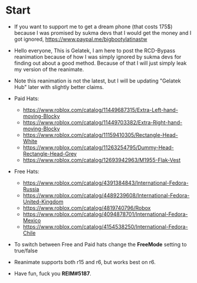 # Start
- If you want to support me to get a dream phone (that costs 175$) because I was promised by sukma devs that I would get the money and I got ignored, https://www.paypal.me/bigbootylatinastw 
- Hello everyone, This is Gelatek, I am here to post the RCD-Bypass reanimation because of how I was simply ignored by sukma devs for finding out about a good method. Because of that I will just simply leak my version of the reanimate.
- Note this reanimation is not the latest, but I will be updating "Gelatek Hub" later with slightly better claims.
- Paid Hats:
  - https://www.roblox.com/catalog/11449687315/Extra-Left-hand-moving-Blocky
  - https://www.roblox.com/catalog/11449703382/Extra-Right-hand-moving-Blocky
  - https://www.roblox.com/catalog/11159410305/Rectangle-Head-White
  - https://www.roblox.com/catalog/11263254795/Dummy-Head-Rectangle-Head-Grey
  - https://www.roblox.com/catalog/12693942963/M1955-Flak-Vest
- Free Hats:
  - https://www.roblox.com/catalog/4391384843/International-Fedora-Russia
  - https://www.roblox.com/catalog/4489239608/International-Fedora-United-Kingdom
  - https://www.roblox.com/catalog/4819740796/Robox
  - https://www.roblox.com/catalog/4094878701/International-Fedora-Mexico
  - https://www.roblox.com/catalog/4154538250/International-Fedora-Chile

- To switch between Free and Paid hats change the **FreeMode** setting to true/false
- Reanimate supports both r15 and r6, but works best on r6.
- Have fun, fuck you **REIM#5187**.
